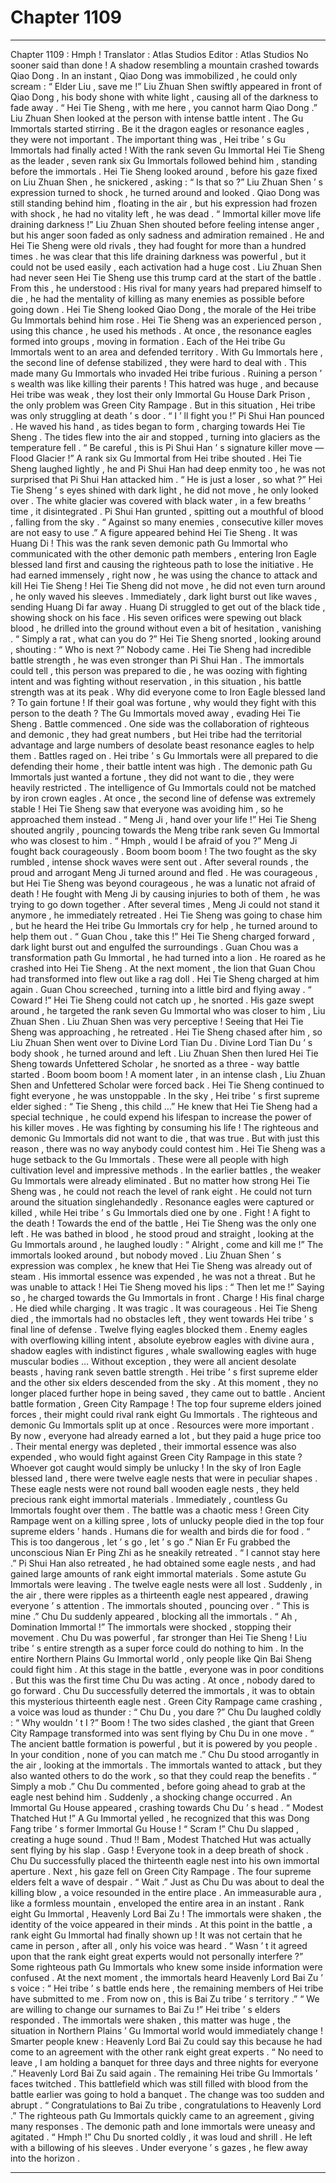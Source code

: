 
# Chapter 1109


---

Chapter 1109 : Hmph !
Translator :
Atlas Studios
Editor :
Atlas Studios
No sooner said than done !
A shadow resembling a mountain crashed towards Qiao Dong .
In an instant , Qiao Dong was immobilized , he could only scream : “ Elder Liu , save me !”
Liu Zhuan Shen swiftly appeared in front of Qiao Dong , his body shone with white light , causing all of the darkness to fade away .
“ Hei Tie Sheng , with me here , you cannot harm Qiao Dong .” Liu Zhuan Shen looked at the person with intense battle intent .
The Gu Immortals started stirring .
Be it the dragon eagles or resonance eagles , they were not important .
The important thing was , Hei tribe ’ s Gu Immortals had finally acted !
With the rank seven Gu Immortal Hei Tie Sheng as the leader , seven rank six Gu Immortals followed behind him , standing before the immortals .
Hei Tie Sheng looked around , before his gaze fixed on Liu Zhuan Shen , he snickered , asking : “ Is that so ?”
Liu Zhuan Shen ’ s expression turned to shock , he turned around and looked .
Qiao Dong was still standing behind him , floating in the air , but his expression had frozen with shock , he had no vitality left , he was dead .
“ Immortal killer move life draining darkness !” Liu Zhuan Shen shouted before feeling intense anger , but his anger soon faded as only sadness and admiration remained .
He and Hei Tie Sheng were old rivals , they had fought for more than a hundred times . he was clear that this life draining darkness was powerful , but it could not be used easily , each activation had a huge cost .
Liu Zhuan Shen had never seen Hei Tie Sheng use this trump card at the start of the battle .
From this , he understood : His rival for many years had prepared himself to die , he had the mentality of killing as many enemies as possible before going down .
Hei Tie Sheng looked Qiao Dong , the morale of the Hei tribe Gu Immortals behind him rose .
Hei Tie Sheng was an experienced person , using this chance , he used his methods .
At once , the resonance eagles formed into groups , moving in formation . Each of the Hei tribe Gu Immortals went to an area and defended territory .
With Gu Immortals here , the second line of defense stabilized , they were hard to deal with .
This made many Gu Immortals who invaded Hei tribe furious .
Ruining a person ’ s wealth was like killing their parents !
This hatred was huge , and because Hei tribe was weak , they lost their only Immortal Gu House Dark Prison , the only problem was Green City Rampage . But in this situation , Hei tribe was only struggling at death ’ s door .
“ I ’ ll fight you !” Pi Shui Han pounced .
He waved his hand , as tides began to form , charging towards Hei Tie Sheng .
The tides flew into the air and stopped , turning into glaciers as the temperature fell .
“ Be careful , this is Pi Shui Han ’ s signature killer move — Flood Glacier !” A rank six Gu Immortal from Hei tribe shouted .
Hei Tie Sheng laughed lightly , he and Pi Shui Han had deep enmity too , he was not surprised that Pi Shui Han attacked him .
“ He is just a loser , so what ?” Hei Tie Sheng ’ s eyes shined with dark light , he did not move , he only looked over .
The white glacier was covered with black water , in a few breaths ’ time , it disintegrated .
Pi Shui Han grunted , spitting out a mouthful of blood , falling from the sky .
“ Against so many enemies , consecutive killer moves are not easy to use .” A figure appeared behind Hei Tie Sheng .
It was Huang Di !
This was the rank seven demonic path Gu Immortal who communicated with the other demonic path members , entering Iron Eagle blessed land first and causing the righteous path to lose the initiative .
He had earned immensely , right now , he was using the chance to attack and kill Hei Tie Sheng !
Hei Tie Sheng did not move , he did not even turn around , he only waved his sleeves .
Immediately , dark light burst out like waves , sending Huang Di far away .
Huang Di struggled to get out of the black tide , showing shock on his face . His seven orifices were spewing out black blood , he drilled into the ground without even a bit of hesitation , vanishing .
“ Simply a rat , what can you do ?” Hei Tie Sheng snorted , looking around , shouting : “ Who is next ?”
Nobody came .
Hei Tie Sheng had incredible battle strength , he was even stronger than Pi Shui Han .
The immortals could tell , this person was prepared to die , he was oozing with fighting intent and was fighting without reservation , in this situation , his battle strength was at its peak .
Why did everyone come to Iron Eagle blessed land ?
To gain fortune !
If their goal was fortune , why would they fight with this person to the death ?
The Gu Immortals moved away , evading Hei Tie Sheng .
Battle commenced .
One side was the collaboration of righteous and demonic , they had great numbers , but Hei tribe had the territorial advantage and large numbers of desolate beast resonance eagles to help them .
Battles raged on .
Hei tribe ’ s Gu Immortals were all prepared to die defending their home , their battle intent was high .
The demonic path Gu Immortals just wanted a fortune , they did not want to die , they were heavily restricted .
The intelligence of Gu Immortals could not be matched by iron crown eagles .
At once , the second line of defense was extremely stable !
Hei Tie Sheng saw that everyone was avoiding him , so he approached them instead .
“ Meng Ji , hand over your life !” Hei Tie Sheng shouted angrily , pouncing towards the Meng tribe rank seven Gu Immortal who was closest to him .
“ Hmph , would I be afraid of you ?” Meng Ji fought back courageously .
Boom boom boom !
The two fought as the sky rumbled , intense shock waves were sent out .
After several rounds , the proud and arrogant Meng Ji turned around and fled .
He was courageous , but Hei Tie Sheng was beyond courageous , he was a lunatic not afraid of death !
He fought with Meng Ji by causing injuries to both of them , he was trying to go down together .
After several times , Meng Ji could not stand it anymore , he immediately retreated .
Hei Tie Sheng was going to chase him , but he heard the Hei tribe Gu Immortals cry for help , he turned around to help them out .
“ Guan Chou , take this !” Hei Tie Sheng charged forward , dark light burst out and engulfed the surroundings .
Guan Chou was a transformation path Gu Immortal , he had turned into a lion . He roared as he crashed into Hei Tie Sheng .
At the next moment , the lion that Guan Chou had transformed into flew out like a rag doll .
Hei Tie Sheng charged at him again .
Guan Chou screeched , turning into a little bird and flying away .
“ Coward !” Hei Tie Sheng could not catch up , he snorted .
His gaze swept around , he targeted the rank seven Gu Immortal who was closer to him , Liu Zhuan Shen .
Liu Zhuan Shen was very perceptive !
Seeing that Hei Tie Sheng was approaching , he retreated .
Hei Tie Sheng chased after him , so Liu Zhuan Shen went over to Divine Lord Tian Du .
Divine Lord Tian Du ’ s body shook , he turned around and left .
Liu Zhuan Shen then lured Hei Tie Sheng towards Unfettered Scholar , he snorted as a three - way battle started .
Boom boom boom !
A moment later , in an intense clash , Liu Zhuan Shen and Unfettered Scholar were forced back .
Hei Tie Sheng continued to fight everyone , he was unstoppable .
In the sky , Hei tribe ’ s first supreme elder sighed : “ Tie Sheng , this child …”
He knew that Hei Tie Sheng had a special technique , he could expend his lifespan to increase the power of his killer moves .
He was fighting by consuming his life !
The righteous and demonic Gu Immortals did not want to die , that was true . But with just this reason , there was no way anybody could contest him .
Hei Tie Sheng was a huge setback to the Gu Immortals .
These were all people with high cultivation level and impressive methods . In the earlier battles , the weaker Gu Immortals were already eliminated .
But no matter how strong Hei Tie Sheng was , he could not reach the level of rank eight .
He could not turn around the situation singlehandedly .
Resonance eagles were captured or killed , while Hei tribe ’ s Gu Immortals died one by one .
Fight !
A fight to the death !
Towards the end of the battle , Hei Tie Sheng was the only one left .
He was bathed in blood , he stood proud and straight , looking at the Gu Immortals around , he laughed loudly : “ Alright , come and kill me !”
The immortals looked around , but nobody moved .
Liu Zhuan Shen ’ s expression was complex , he knew that Hei Tie Sheng was already out of steam . His immortal essence was expended , he was not a threat .
But he was unable to attack !
Hei Tie Sheng moved his lips : “ Then let me !”
Saying so , he charged towards the Gu Immortals in front .
Charge !
His final charge .
He died while charging .
It was tragic .
It was courageous .
Hei Tie Sheng died , the immortals had no obstacles left , they went towards Hei tribe ’ s final line of defense .
Twelve flying eagles blocked them .
Enemy eagles with overflowing killing intent , absolute eyebrow eagles with divine aura , shadow eagles with indistinct figures , whale swallowing eagles with huge muscular bodies …
Without exception , they were all ancient desolate beasts , having rank seven battle strength .
Hei tribe ’ s first supreme elder and the other six elders descended from the sky .
At this moment , they no longer placed further hope in being saved , they came out to battle .
Ancient battle formation , Green City Rampage !
The top four supreme elders joined forces , their might could rival rank eight Gu Immortals .
The righteous and demonic Gu Immortals split up at once .
Resources were more important .
By now , everyone had already earned a lot , but they paid a huge price too . Their mental energy was depleted , their immortal essence was also expended , who would fight against Green City Rampage in this state ?
Whoever got caught would simply be unlucky !
In the sky of Iron Eagle blessed land , there were twelve eagle nests that were in peculiar shapes .
These eagle nests were not round ball wooden eagle nests , they held precious rank eight immortal materials .
Immediately , countless Gu Immortals fought over them .
The battle was a chaotic mess !
Green City Rampage went on a killing spree , lots of unlucky people died in the top four supreme elders ’ hands .
Humans die for wealth and birds die for food .
“ This is too dangerous , let ’ s go , let ’ s go .” Nian Er Fu grabbed the unconscious Nian Er Ping Zhi as he sneakily retreated .
“ I cannot stay here .” Pi Shui Han also retreated , he had obtained some eagle nests , and had gained large amounts of rank eight immortal materials .
Some astute Gu Immortals were leaving .
The twelve eagle nests were all lost .
Suddenly , in the air , there were ripples as a thirteenth eagle nest appeared , drawing everyone ’ s attention .
The immortals shouted , pouncing over .
“ This is mine .” Chu Du suddenly appeared , blocking all the immortals .
“ Ah , Domination Immortal !” The immortals were shocked , stopping their movement .
Chu Du was powerful , far stronger than Hei Tie Sheng !
Liu tribe ’ s entire strength as a super force could do nothing to him . In the entire Northern Plains Gu Immortal world , only people like Qin Bai Sheng could fight him .
At this stage in the battle , everyone was in poor conditions .
But this was the first time Chu Du was acting .
At once , nobody dared to go forward .
Chu Du successfully deterred the immortals , it was to obtain this mysterious thirteenth eagle nest .
Green City Rampage came crashing , a voice was loud as thunder : “ Chu Du , you dare ?”
Chu Du laughed coldly : “ Why wouldn ’ t I ?”
Boom !
The two sides clashed , the giant that Green City Rampage transformed into was sent flying by Chu Du in one move .
“ The ancient battle formation is powerful , but it is powered by you people . In your condition , none of you can match me .” Chu Du stood arrogantly in the air , looking at the immortals .
The immortals wanted to attack , but they also wanted others to do the work , so that they could reap the benefits .
“ Simply a mob .” Chu Du commented , before going ahead to grab at the eagle nest behind him .
Suddenly , a shocking change occurred .
An Immortal Gu House appeared , crashing towards Chu Du ’ s head .
“ Modest Thatched Hut !” A Gu Immortal yelled , he recognized that this was Dong Fang tribe ’ s former Immortal Gu House !
“ Scram !” Chu Du slapped , creating a huge sound .
Thud !!
Bam , Modest Thatched Hut was actually sent flying by his slap .
Gasp !
Everyone took in a deep breath of shock .
Chu Du successfully placed the thirteenth eagle nest into his own immortal aperture .
Next , his gaze fell on Green City Rampage .
The four supreme elders felt a wave of despair .
“ Wait .” Just as Chu Du was about to deal the killing blow , a voice resounded in the entire place .
An immeasurable aura , like a formless mountain , enveloped the entire area in an instant .
Rank eight Gu Immortal , Heavenly Lord Bai Zu !
The immortals were shaken , the identity of the voice appeared in their minds .
At this point in the battle , a rank eight Gu Immortal had finally shown up !
It was not certain that he came in person , after all , only his voice was heard .
“ Wasn ’ t it agreed upon that the rank eight great experts would not personally interfere ?” Some righteous path Gu Immortals who knew some inside information were confused .
At the next moment , the immortals heard Heavenly Lord Bai Zu ’ s voice : “ Hei tribe ’ s battle ends here , the remaining members of Hei tribe have submitted to me . From now on , this is Bai Zu tribe ’ s territory .”
“ We are willing to change our surnames to Bai Zu !” Hei tribe ’ s elders responded .
The immortals were shaken , this matter was huge , the situation in Northern Plains ’ Gu Immortal world would immediately change !
Smarter people knew : Heavenly Lord Bai Zu could say this because he had come to an agreement with the other rank eight great experts .
“ No need to leave , I am holding a banquet for three days and three nights for everyone .” Heavenly Lord Bai Zu said again .
The remaining Hei tribe Gu Immortals ’ faces twitched .
This battlefield which was still filled with blood from the battle earlier was going to hold a banquet . The change was too sudden and abrupt .
“ Congratulations to Bai Zu tribe , congratulations to Heavenly Lord .” The righteous path Gu Immortals quickly came to an agreement , giving many responses .
The demonic path and lone immortals were uneasy and agitated .
“ Hmph !” Chu Du snorted coldly , it was loud and shrill .
He left with a billowing of his sleeves .
Under everyone ’ s gazes , he flew away into the horizon .

---

